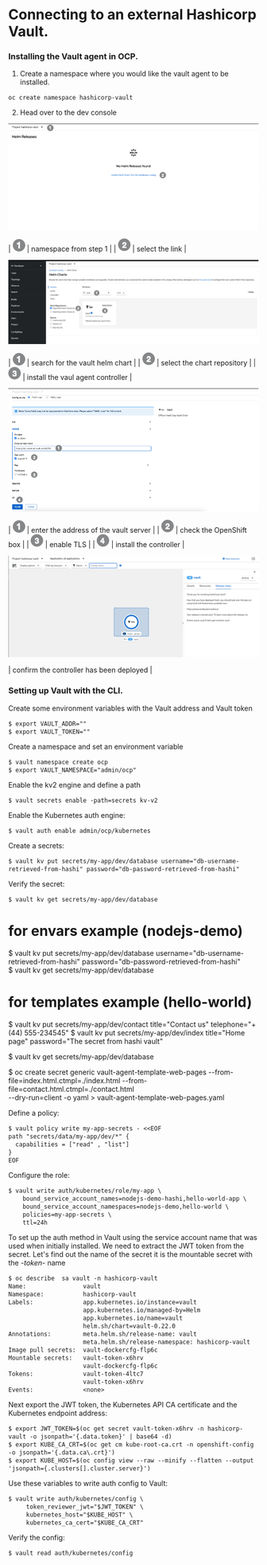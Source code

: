 <style>
table {
    border-collapse: collapse;
}
table, th, td {
   border: 0px;
}
</style>



# Connecting to an external Hashicorp Vault. 


### Installing the Vault agent in OCP.  


1) Create a namespace where you would like the vault agent to be installed. 

```
oc create namespace hashicorp-vault
```

2) Head over to the dev console 

![](img/step1.png) 

| ![](img/one.png ) | namespace from step 1 | 
| ![](img/two.png )  | select the link | 

![](img/step2.png) 

| ![](img/one.png ) | search for the vault helm chart | 
| ![](img/two.png )  | select the chart repository  | 
| ![](img/three.png )  | install the vaul agent controller | 

![](img/step3.png) 

| ![](img/one.png ) | enter the address of the vault server | 
| ![](img/two.png )  | check the OpenShift box | 
| ![](img/three.png )  | enable TLS | 
| ![](img/four.png )  | install the controller | 

![](img/step4.png) 

|   confirm the controller has been deployed | 




### Setting up Vault with the CLI.  


Create some environment variables with the Vault address and Vault token 

```
$ export VAULT_ADDR="" 
$ export VAULT_TOKEN=""
```

Create a namespace and set an environment variable 

```
$ vault namespace create ocp   
$ export VAULT_NAMESPACE="admin/ocp" 
```

Enable the kv2 engine and define a path 

```
$ vault secrets enable -path=secrets kv-v2
```

Enable the Kubernetes auth engine:

```
$ vault auth enable admin/ocp/kubernetes
```


Create a secrets: 

```
$ vault kv put secrets/my-app/dev/database username="db-username-retrieved-from-hashi" password="db-password-retrieved-from-hashi"             
```

Verify the secret:

```
$ vault kv get secrets/my-app/dev/database 
```

# for envars example (nodejs-demo)
$ vault kv put secrets/my-app/dev/database username="db-username-retrieved-from-hashi" password="db-password-retrieved-from-hashi"             
$ vault kv get secrets/my-app/dev/database 

# for templates example (hello-world)
$ vault kv put secrets/my-app/dev/contact title="Contact us" telephone="+(44) 555-234545" 
$ vault kv put secrets/my-app/dev/index title="Home page" password="The secret from hashi vault" 

$ vault kv get secrets/my-app/dev/database 


$ oc create secret generic vault-agent-template-web-pages --from-file=index.html.ctmpl=./index.html --from-file=contact.html.ctmpl=./contact.html \
     --dry-run=client -o yaml > vault-agent-template-web-pages.yaml

Define a policy:

```
$ vault policy write my-app-secrets - <<EOF
path "secrets/data/my-app/dev/*" {
  capabilities = ["read" , "list"]
}
EOF
```

Configure the role:

```
$ vault write auth/kubernetes/role/my-app \
    bound_service_account_names=nodejs-demo-hashi,hello-world-app \
    bound_service_account_namespaces=nodejs-demo,hello-world \
    policies=my-app-secrets \
    ttl=24h
```

To set up the auth method in Vault using the service account name that was used when initially installed. We need to extract the JWT token from the secret.
Let's find out the name of the secret it is the mountable secret with the *-token-* name

```
$ oc describe  sa vault -n hashicorp-vault         
Name:                vault
Namespace:           hashicorp-vault
Labels:              app.kubernetes.io/instance=vault
                     app.kubernetes.io/managed-by=Helm
                     app.kubernetes.io/name=vault
                     helm.sh/chart=vault-0.22.0
Annotations:         meta.helm.sh/release-name: vault
                     meta.helm.sh/release-namespace: hashicorp-vault
Image pull secrets:  vault-dockercfg-flp6c
Mountable secrets:   vault-token-x6hrv
                     vault-dockercfg-flp6c
Tokens:              vault-token-4ltc7
                     vault-token-x6hrv
Events:              <none>
```

Next export the JWT token, the Kubernetes API CA certificate and the Kubernetes endpoint address: 

```
$ export JWT_TOKEN=$(oc get secret vault-token-x6hrv -n hashicorp-vault -o jsonpath='{.data.token}' | base64 -d)
$ export KUBE_CA_CRT=$(oc get cm kube-root-ca.crt -n openshift-config -o jsonpath='{.data.ca\.crt}') 
$ export KUBE_HOST=$(oc config view --raw --minify --flatten --output 'jsonpath={.clusters[].cluster.server}')
```

Use these variables to write auth config to Vault: 

```
$ vault write auth/kubernetes/config \
     token_reviewer_jwt="$JWT_TOKEN" \
     kubernetes_host="$KUBE_HOST" \
     kubernetes_ca_cert="$KUBE_CA_CRT" 
```

Verify the config: 

```
$ vault read auth/kubernetes/config
```